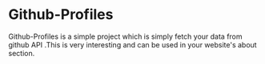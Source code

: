 # Github-Profiles
Github-Profiles is a simple project which is simply fetch  your data from github API .This is very interesting and can be used in your website's about section.
